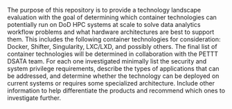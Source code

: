 The purpose of this repository is to provide a technology landscape evaluation with the goal of determining which container technologies can potentially run on DoD HPC systems at scale to solve data analytics workflow problems and what hardware architectures are best to support them. This includes the following container technologies for consideration: Docker, Shifter, Singularity, LXC/LXD, and possibly others. The final list of container technologies will be determined in collaboration with the PETTT DSATA team. For each one investigated minimally list the security and system privilege requirements, describe the types of applications that can be addressed, and determine whether the technology can be deployed on current systems or requires some specialized architecture. Include other information to help differentiate the products and recommend which ones to investigate further.